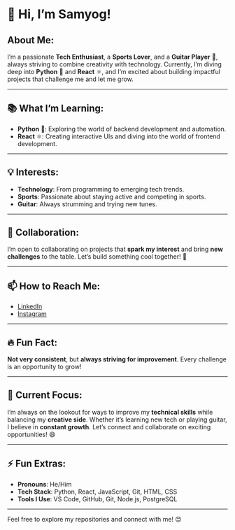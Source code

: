 # 👋 Hi, I’m **Samyog**!

## About Me:
I’m a passionate **Tech Enthusiast**, a **Sports Lover**, and a **Guitar Player** 🎸, always striving to combine creativity with technology. Currently, I’m diving deep into **Python** 🐍 and **React** ⚛️, and I’m excited about building impactful projects that challenge me and let me grow.

---

## 📚 What I’m Learning:
- **Python** 🐍: Exploring the world of backend development and automation.
- **React** ⚛️: Creating interactive UIs and diving into the world of frontend development.
  
---

## 💡 Interests:
- **Technology**: From programming to emerging tech trends.
- **Sports**: Passionate about staying active and competing in sports.
- **Guitar**: Always strumming and trying new tunes.

---

## 🤝 Collaboration:
I’m open to collaborating on projects that **spark my interest** and bring **new challenges** to the table. Let’s build something cool together! 🚀

---

## 📫 How to Reach Me:
- [LinkedIn](https://www.linkedin.com/in/samyog)  
- [Instagram](https://www.instagram.com/samyog)

---

## 🔥 Fun Fact:
**Not very consistent**, but **always striving for improvement**. Every challenge is an opportunity to grow!

---

## 💼 Current Focus:
I’m always on the lookout for ways to improve my **technical skills** while balancing my **creative side**. Whether it’s learning new tech or playing guitar, I believe in **constant growth**. Let’s connect and collaborate on exciting opportunities! 😄

---

## ⚡ Fun Extras:
- **Pronouns**: He/Him  
- **Tech Stack**: Python, React, JavaScript, Git, HTML, CSS
- **Tools I Use**: VS Code, GitHub, Git, Node.js, PostgreSQL

---

Feel free to explore my repositories and connect with me! 😊
